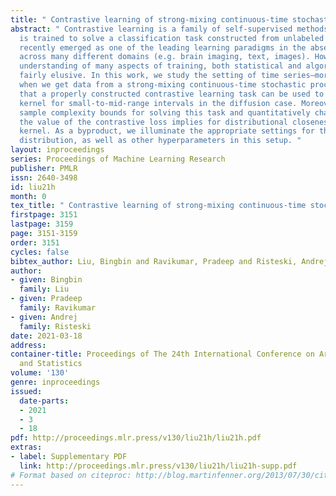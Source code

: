 ```yaml
---
title: " Contrastive learning of strong-mixing continuous-time stochastic processes "
abstract: " Contrastive learning is a family of self-supervised methods where a model
  is trained to solve a classification task constructed from unlabeled data. It has
  recently emerged as one of the leading learning paradigms in the absence of labels
  across many different domains (e.g. brain imaging, text, images). However, theoretical
  understanding of many aspects of training, both statistical and algorithmic, remain
  fairly elusive. In this work, we study the setting of time series—more precisely,
  when we get data from a strong-mixing continuous-time stochastic process. We show
  that a properly constructed contrastive learning task can be used to the transition
  kernel for small-to-mid-range intervals in the diffusion case. Moreover, we give
  sample complexity bounds for solving this task and quantitatively characterize what
  the value of the contrastive loss implies for distributional closeness of the learned
  kernel. As a byproduct, we illuminate the appropriate settings for the contrastive
  distribution, as well as other hyperparameters in this setup. "
layout: inproceedings
series: Proceedings of Machine Learning Research
publisher: PMLR
issn: 2640-3498
id: liu21h
month: 0
tex_title: " Contrastive learning of strong-mixing continuous-time stochastic processes "
firstpage: 3151
lastpage: 3159
page: 3151-3159
order: 3151
cycles: false
bibtex_author: Liu, Bingbin and Ravikumar, Pradeep and Risteski, Andrej
author:
- given: Bingbin
  family: Liu
- given: Pradeep
  family: Ravikumar
- given: Andrej
  family: Risteski
date: 2021-03-18
address:
container-title: Proceedings of The 24th International Conference on Artificial Intelligence
  and Statistics
volume: '130'
genre: inproceedings
issued:
  date-parts:
  - 2021
  - 3
  - 18
pdf: http://proceedings.mlr.press/v130/liu21h/liu21h.pdf
extras:
- label: Supplementary PDF
  link: http://proceedings.mlr.press/v130/liu21h/liu21h-supp.pdf
# Format based on citeproc: http://blog.martinfenner.org/2013/07/30/citeproc-yaml-for-bibliographies/
---
```

